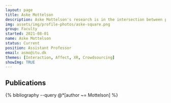 ```yaml
---
layout: page
title: Aske Mottelson
description: Aske Mottelson's research is in the intersection between psychology and data science. Aske conducts experiments and performs computational and behavioral modeling to expand our understanding of humans through the use of technology. Aske is currently interested in (among other things) affective computing, sensing techniques, and mixed reality.
img: assets/img/profile-photos/aske-square.png
group: Faculty
started: 2021-08-01
name: Aske Mottelson
status: Current
position: Assistant Professor
email: asmo@itu.dk
themes: [Interaction, Affect, XR, Crowdsourcing]
showImg: TRUE
---
```


Publications
----------
<div class="publications">
  {% bibliography --query @*[author ~= Mottelson] %}
</div>
